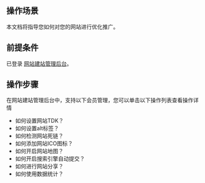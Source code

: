 ﻿## 操作场景
本文档将指导您如何对您的网站进行优化推广。

## 前提条件
已登录 [网站建站管理后台]()。

## 操作步骤

在网站建站管理后台中，支持以下会员管理，您可以单击以下操作列表查看操作详情

- 如何设置网站TDK？
- 如何设置alt标签？
- 如何检测网站死链？
- 如何添加网站ICO图标？
- 如何开启网站地图？
- 如何开启搜索引擎自动提交？
- 如何进行网站分享？
- 如何使用数据统计？